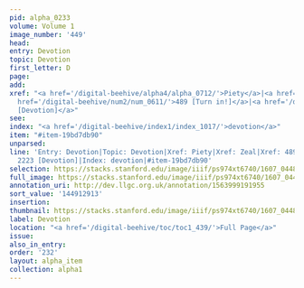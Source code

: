```yaml
---
pid: alpha_0233
volume: Volume 1
image_number: '449'
head:
entry: Devotion
topic: Devotion
first_letter: D
page:
add:
xref: "<a href='/digital-beehive/alpha4/alpha_0712/'>Piety</a>|<a href='/digital-beehive/alpha5/alpha_1076/'>Zeal</a>|<a
  href='/digital-beehive/num2/num_0611/'>489 [Turn in!]</a>|<a href='/digital-beehive/num9/num_3167/'>2223
  [Devotion]</a>"
see:
index: "<a href='/digital-beehive/index1/index_1017/'>devotion</a>"
item: "#item-19bd7db90"
unparsed:
line: 'Entry: Devotion|Topic: Devotion|Xref: Piety|Xref: Zeal|Xref: 489 [Turn in!]|Xref:
  2223 [Devotion]|Index: devotion|#item-19bd7db90'
selection: https://stacks.stanford.edu/image/iiif/ps974xt6740/1607_0448/389,2913,3038,468/full/0/default.jpg
full_image: https://stacks.stanford.edu/image/iiif/ps974xt6740/1607_0448/full/full/0/default.jpg
annotation_uri: http://dev.llgc.org.uk/annotation/1563999191955
sort_value: '144912913'
insertion:
thumbnail: https://stacks.stanford.edu/image/iiif/ps974xt6740/1607_0448/389,2913,600,180/250,/0/default.jpg
label: Devotion
location: "<a href='/digital-beehive/toc/toc1_439/'>Full Page</a>"
issue:
also_in_entry:
order: '232'
layout: alpha_item
collection: alpha1
---
```

